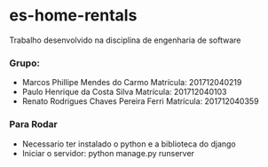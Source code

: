 # es-home-rentals
Trabalho desenvolvido na disciplina de engenharia de software

### Grupo:

- Marcos Phillipe Mendes do Carmo Matrícula: 201712040219
- Paulo Henrique da Costa Silva Matrícula: 201712040103
- Renato Rodrigues Chaves Pereira Ferri Matrícula: 201712040359


### Para Rodar
- Necessario ter instalado o python e a biblioteca do django
- Iniciar o servidor: python manage.py runserver

